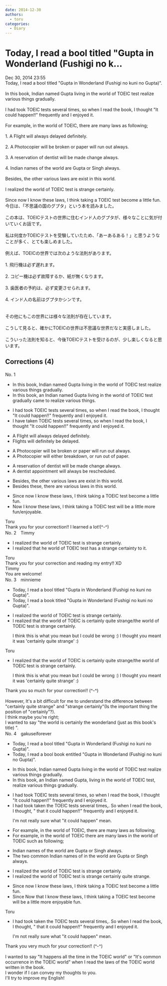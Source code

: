```yaml
---
date: 2014-12-30
authors:
  - toru
categories:
  - Diary
---
```


<h1 id="subject_show">Today, I read a bool titled "Gupta in Wonderland (Fushigi no k...</h1>
<div class="date">Dec 30, 2014 23:55</div>
<div id="post"><div id="body_show_ori">
Today, I read a bool titled "Gupta in Wonderland (Fushigi no kuni no Gupta)".<br/><br/>In this book, Indian named Gupta living in the world of TOEIC test realize various things gradually.<br/><br/>I had took TOEIC tests several times, so when I read the book, I thought "It could happen!!" frequently and I enjoyed it.<br/><br/>For example, in the world of TOEIC, there are many laws as following;<br/><br/>1. A Flight will always delayed definitely.<br/><br/>2. A Photocopier will be broken or paper will run out always.<br/><br/>3. A reservation of dentist will be made change always.<br/><br/>4. Indian names of the world are Gupta or Singh always.<br/><br/>Besides, the other various laws are exist in this world.<br/><br/>I realized the world of TOEIC test is strange certainly.<br/><br/>Since now I know these laws, I think taking a TOEIC test become a little fun.
</div></div>

<!-- more -->

<div id="post_ja"><div id="body_show_mo">
今日は、「不思議の国のグプタ」という本を読みました。<br/><br/>この本は、TOEICテストの世界に住むインド人のグプタが、様々なことに気が付いていくお話です。<br/><br/>私は何度かTOEICテストを受験していたため、「あーあるある！」と思うようなことが多く、とても楽しめました。<br/><br/>例えば、TOEICの世界では次のような法則があります。<br/><br/>1.  飛行機は必ず遅れます。<br/><br/>2. コピー機は必ず故障するか、紙が無くなります。<br/><br/>3. 歯医者の予約は、必ず変更させられます。<br/><br/>4. インド人の名前はグプタかシンです。<br/><br/><br/>その他にもこの世界には様々な法則が存在しています。<br/><br/>こうして見ると、確かにTOEICの世界は不思議な世界だなと実感しました。<br/><br/>こういった法則を知ると、今後TOEICテストを受けるのが、少し楽しくなると思います。
</div></div>

## Corrections (4)
<div id="block"><div class="first_name"> No. 1　<span class="just_name"></span></div><div id="block2">
<ul class="correction_field">
<li class="incorrect">In this book, Indian named Gupta living in the world of TOEIC test realize various things gradually.</li>
<li class="corrected correct">
In this book, <span class="f_blue">an</span> Indian named Gupta living in the world of TOEIC test gradually came to realize various things.
</li>
</ul>
<ul class="correction_field">
<li class="incorrect">I had took TOEIC tests several times, so when I read the book, I thought "It could happen!!" frequently and I enjoyed it.</li>
<li class="corrected correct">
I have taken TOEIC tests several times, so when I read the book, I thought "It could happen!!" frequently and I enjoyed it.
</li>
</ul>
<ul class="correction_field">
<li class="incorrect">A Flight will always delayed definitely.</li>
<li class="corrected correct">
Flights will definitely be delayed.
</li>
</ul>
<ul class="correction_field">
<li class="incorrect">A Photocopier will be broken or paper will run out always.</li>
<li class="corrected correct">
A Photocopier will either breakdown, or run out of paper.
</li>
</ul>
<ul class="correction_field">
<li class="incorrect">A reservation of dentist will be made change always.</li>
<li class="corrected correct">
A dentist appointment will always be rescheduled.
</li>
</ul>
<ul class="correction_field">
<li class="incorrect">Besides, the other various laws are exist in this world.</li>
<li class="corrected correct">
Besides these, there are various laws in this world.
</li>
</ul>
<ul class="correction_field">
<li class="incorrect">Since now I know these laws, I think taking a TOEIC test become a little fun.</li>
<li class="corrected correct">
Now I know these laws, I think taking a TOEIC test will be a little more fun/enjoyable.
</li>
</ul>
</div><div class="name"><span class="just_name">Toru</span><br>
Thank you for your correction!! I learned a lot!(^-^)
</div>
</div>
<div id="block"><div class="first_name"> No. 2　<span class="just_name">Timmy</span></div><div id="block2">
<ul class="correction_field">
<li class="incorrect">I realized the world of TOEIC test is strange certainly.</li>
<li class="corrected correct">
I realized that he world of TOEIC test has a strange certainty to it.
</li>
</ul>
</div><div class="name"><span class="just_name">Toru</span><br>
Thank you for your correction and reading my entry!! XD
</div>
<div class="name"><span class="just_name">Timmy</span><br>
You are welcome!
</div>
</div>
<div id="block"><div class="first_name"> No. 3　<span class="just_name">minnieme</span></div><div id="block2">
<ul class="correction_field">
<li class="incorrect">Today, I read a bool titled "Gupta in Wonderland (Fushigi no kuni no Gupta)".</li>
<li class="corrected correct">
Today, I read a book titled "Gupta in Wonderland (Fushigi no kuni no Gupta)".
</li>
</ul>
<ul class="correction_field">
<li class="incorrect">I realized the world of TOEIC test is strange certainly.</li>
<li class="corrected correct">
I realized that the world of TOEIC is certainly quite strange/the world of TOEIC test is strange certainly.
<p class="correction_comment">I think this is what you mean but I could be wrong :) I thought you meant it was 'certainly quite strange' :)</p>
</li>
</ul>
</div><div class="name"><span class="just_name">Toru</span><br><div class="quote_field"><ul class="correction_field">
<li class="corrected correct">
I realized that the world of TOEIC is certainly quite strange/the world of TOEIC test is strange certainly.
<p class="correction_comment">
I think this is what you mean but I could be wrong :) I thought you meant it was 'certainly quite strange' :)
</p>
</li>
</ul></div>
Thank you so much for your correction!! (^-^)<br/><br/>However, It's a bit difficult for me to understand the difference between "certainly quite strange" and "strange certainly"(Is the important thing the position of "certainly"?).<br/>I think maybe you're right;<br/>I wanted to say "the world is certainly the wonderland (just as this book's title) ". 
</div>
</div>
<div id="block"><div class="first_name"> No. 4　<span class="just_name">gakuseiforever</span></div><div id="block2">
<ul class="correction_field">
<li class="incorrect">Today, I read a bool titled "Gupta in Wonderland (Fushigi no kuni no Gupta)".</li>
<li class="corrected correct">
Today, I read a <span class="sline">bool</span> <span class="f_red">book en</span>titled "Gupta in Wonderland (Fushigi no kuni no Gupta)".
</li>
</ul>
<ul class="correction_field">
<li class="incorrect">In this book, Indian named Gupta living in the world of TOEIC test realize various things gradually.</li>
<li class="corrected correct">
In this book, <span class="f_red">an </span>Indian named Gupta<span class="f_red">,</span> living in the world of TOEIC test<span class="f_red">,</span> realize various things gradually.
</li>
</ul>
<ul class="correction_field">
<li class="incorrect">I had took TOEIC tests several times, so when I read the book, I thought "It could happen!!" frequently and I enjoyed it.</li>
<li class="corrected correct">
I had <span class="sline">took</span> <span class="f_red">taken the </span>TOEIC test<span class="sline">s</span> several times<span class="sline">,</span>. <span class="f_blue">S</span>o when I read the book<span class="sline">,</span> I thought<span class="sline">,</span> <span class="sline">" </span><span class="f_red">that</span> it could happen<span class="sline">!!"</span> frequently and I enjoyed it.
<p class="correction_comment">I'm not really sure what "it could happen" mean.</p>
</li>
</ul>
<ul class="correction_field">
<li class="incorrect">For example, in the world of TOEIC, there are many laws as following;</li>
<li class="corrected correct">
For example, <span class="sline">in the world of TOEIC</span> there are many laws in the world of TOEIC <span class="f_red">such </span>as following;
</li>
</ul>
<ul class="correction_field">
<li class="incorrect">Indian names of the world are Gupta or Singh always.</li>
<li class="corrected correct">
<span class="f_red">The two common </span>Indian names <span class="sline">of</span> <span class="f_red">in </span>the world are Gupta or Singh <span class="sline">always</span>.
</li>
</ul>
<ul class="correction_field">
<li class="incorrect">I realized the world of TOEIC test is strange certainly.</li>
<li class="corrected correct">
I realized the world of TOEIC <span class="sline">test</span> is <span class="sline">strange</span> certainly quite strange.
</li>
</ul>
<ul class="correction_field">
<li class="incorrect">Since now I know these laws, I think taking a TOEIC test become a little fun.</li>
<li class="corrected correct">
<span class="sline">Since</span> Now <span class="f_red">that </span>I know these laws, I think taking a TOEIC test <span class="sline">become</span> <span class="f_red">will be </span>a little more <span class="f_red">enjoyable</span> <span class="sline">fun</span>.
</li>
</ul>
</div><div class="name"><span class="just_name">Toru</span><br><div class="quote_field"><ul class="correction_field">
<li class="corrected correct">
I had <span class="sline">took</span> <span class="f_red">taken the </span>TOEIC test<span class="sline">s</span> several times<span class="sline">,</span>. <span class="f_blue">S</span>o when I read the book<span class="sline">,</span> I thought<span class="sline">,</span> <span class="sline">" </span><span class="f_red">that</span> it could happen<span class="sline">!!"</span> frequently and I enjoyed it.
<p class="correction_comment">
I'm not really sure what "it could happen" mean.
</p>
</li>
</ul></div>
Thank you very much for your correction!! (^-^)<br/><br/>I wanted to say "It happens all the time in the TOEIC world" or "It's common occurrence in the TOEIC world" when I read the laws of the TOEIC world written in the book.<br/>I wonder if I can convey my thoughts to you.<br/>I'll try to improve my English!
</div>
</div>
